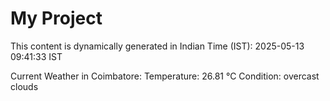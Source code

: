 # My Project

This content is dynamically generated in Indian Time (IST): 2025-05-13 09:41:33 IST


Current Weather in Coimbatore:
Temperature: 26.81 °C
Condition: overcast clouds
